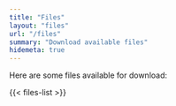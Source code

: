 ```yaml
---
title: "Files"
layout: "files"
url: "/files"
summary: "Download available files"
hidemeta: true
---
```


Here are some files available for download:

{{< files-list >}}
